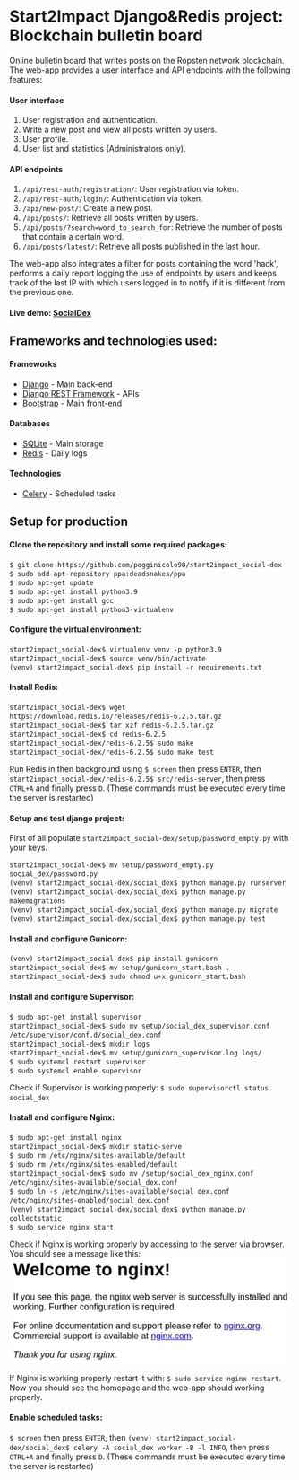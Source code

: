 # Start2Impact Django&Redis project: Blockchain bulletin board
Online bulletin board that writes posts on the Ropsten network blockchain.
The web-app provides a user interface and API endpoints with the following features:

#### User interface
1) User registration and authentication.
2) Write a new post and view all posts written by users.
3) User profile.
4) User list and statistics (Administrators only).

#### API endpoints
1) ```/api/rest-auth/registration/```: User registration via token.
2) ```/api/rest-auth/login/```: Authentication via token.
3) ```/api/new-post/```: Create a new post.
4) ```/api/posts/```: Retrieve all posts written by users.
5) ```/api/posts/?search=word_to_search_for```: Retrieve the number of posts that contain a certain word.
6) ```/api/posts/latest/```: Retrieve all posts published in the last hour.

The web-app also integrates a filter for posts containing the word 'hack', performs a daily report logging the use of endpoints by users and keeps track of the last IP with which users logged in to notify if it is different from the previous one.

#### Live demo: [SocialDex](http://13.36.123.111/)

## Frameworks and technologies used:
#### Frameworks
- [Django](https://docs.djangoproject.com/en/3.2/) - Main back-end
- [Django REST Framework](https://www.django-rest-framework.org/) - APIs
- [Bootstrap](https://getbootstrap.com/docs/4.6/getting-started/introduction/) - Main front-end

#### Databases
- [SQLite](https://sqlite.org/docs.html) - Main storage
- [Redis](https://redis.io/documentation) - Daily logs

#### Technologies
- [Celery](https://docs.celeryproject.org/en/stable/#) - Scheduled tasks

## Setup for production
#### Clone the repository and install some required packages:
```
$ git clone https://github.com/pogginicolo98/start2impact_social-dex
$ sudo add-apt-repository ppa:deadsnakes/ppa
$ sudo apt-get update
$ sudo apt-get install python3.9
$ sudo apt-get install gcc
$ sudo apt-get install python3-virtualenv
```

#### Configure the virtual environment:
```
start2impact_social-dex$ virtualenv venv -p python3.9
start2impact_social-dex$ source venv/bin/activate
(venv) start2impact_social-dex$ pip install -r requirements.txt
```

#### Install Redis:
```
start2impact_social-dex$ wget https://download.redis.io/releases/redis-6.2.5.tar.gz
start2impact_social-dex$ tar xzf redis-6.2.5.tar.gz
start2impact_social-dex$ cd redis-6.2.5
start2impact_social-dex/redis-6.2.5$ sudo make
start2impact_social-dex/redis-6.2.5$ sudo make test
```

Run Redis in then background using ```$ screen``` then press ```ENTER```, then ```start2impact_social-dex/redis-6.2.5$ src/redis-server```, then press ```CTRL+A``` and finally press ```D```. (These commands must be executed every time the server is restarted)

#### Setup and test django project:
First of all populate ```start2impact_social-dex/setup/password_empty.py``` with your keys.
```
start2impact_social-dex$ mv setup/password_empty.py social_dex/password.py
(venv) start2impact_social-dex/social_dex$ python manage.py runserver
(venv) start2impact_social-dex/social_dex$ python manage.py makemigrations
(venv) start2impact_social-dex/social_dex$ python manage.py migrate
(venv) start2impact_social-dex/social_dex$ python manage.py test
```

#### Install and configure Gunicorn:
```
(venv) start2impact_social-dex$ pip install gunicorn
start2impact_social-dex$ mv setup/gunicorn_start.bash .
start2impact_social-dex$ sudo chmod u+x gunicorn_start.bash
```

#### Install and configure Supervisor:
```
$ sudo apt-get install supervisor
start2impact_social-dex$ sudo mv setup/social_dex_supervisor.conf /etc/supervisor/conf.d/social_dex.conf
start2impact_social-dex$ mkdir logs
start2impact_social-dex$ mv setup/gunicorn_supervisor.log logs/
$ sudo systemcl restart supervisor
$ sudo systemcl enable supervisor
```
Check if Supervisor is working properly: ```$ sudo supervisorctl status social_dex```

#### Install and configure Nginx:
```
$ sudo apt-get install nginx
start2impact_social-dex$ mkdir static-serve
$ sudo rm /etc/nginx/sites-available/default
$ sudo rm /etc/nginx/sites-enabled/default
start2impact_social-dex$ sudo mv /setup/social_dex_nginx.conf /etc/nginx/sites-available/social_dex.conf
$ sudo ln -s /etc/nginx/sites-available/social_dex.conf /etc/nginx/sites-enabled/social_dex.conf
(venv) start2impact_social-dex/social_dex$ python manage.py collectstatic
$ sudo service nginx start
```
Check if Nginx is working properly by accessing to the server via browser. You should see a message like this:
![Nginx web page](.images/nginx.png)

If Nginx is working properly restart it with: ```$ sudo service nginx restart```. Now you should see the homepage and the web-app should working properly.

#### Enable scheduled tasks:
```$ screen``` then press ```ENTER```, then ```(venv) start2impact_social-dex/social_dex$ celery -A social_dex worker -B -l INFO```, then press ```CTRL+A``` and finally press ```D```. (These commands must be executed every time the server is restarted)
